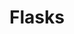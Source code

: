 ---
label: 
title: "Flasks"
order: 550
layout: table-of-contents
presentation: grid
outputs: [ html ]
---